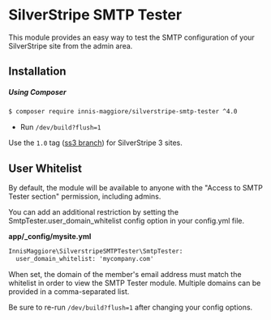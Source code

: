 # SilverStripe SMTP Tester

This module provides an easy way to test the SMTP configuration of your SilverStripe site from the admin area.

## Installation

##### Using Composer
```html
$ composer require innis-maggiore/silverstripe-smtp-tester ^4.0
```
* Run `/dev/build?flush=1`

Use the `1.0` tag ([ss3 branch](https://github.com/InnisMaggiore/silverstripe-smtp-tester/tree/ss3)) for SilverStripe 3 sites.


## User Whitelist

By default, the module will be available to anyone with the "Access to SMTP Tester section" permission, including admins.

You can add an additional restriction by setting the SmtpTester.user_domain_whitelist config option in your config.yml file.

**app/_config/mysite.yml**
```html
InnisMaggiore\SilverstripeSMTPTester\SmtpTester:
  user_domain_whitelist: 'mycompany.com'
```

When set, the domain of the member's email address must match the whitelist in order to view the SMTP Tester module. Multiple domains can be provided in a comma-separated list.

Be sure to re-run `/dev/build?flush=1` after changing your config options.
